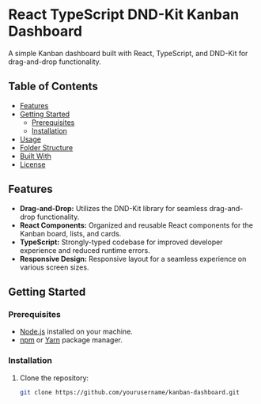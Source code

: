 # React TypeScript DND-Kit Kanban Dashboard

A simple Kanban dashboard built with React, TypeScript, and DND-Kit for drag-and-drop functionality.

## Table of Contents

- [Features](#features)
- [Getting Started](#getting-started)
  - [Prerequisites](#prerequisites)
  - [Installation](#installation)
- [Usage](#usage)
- [Folder Structure](#folder-structure)
- [Built With](#built-with)
- [License](#license)

## Features

- **Drag-and-Drop:** Utilizes the DND-Kit library for seamless drag-and-drop functionality.
- **React Components:** Organized and reusable React components for the Kanban board, lists, and cards.
- **TypeScript:** Strongly-typed codebase for improved developer experience and reduced runtime errors.
- **Responsive Design:** Responsive layout for a seamless experience on various screen sizes.

## Getting Started

### Prerequisites

- [Node.js](https://nodejs.org/) installed on your machine.
- [npm](https://www.npmjs.com/) or [Yarn](https://yarnpkg.com/) package manager.

### Installation

1. Clone the repository:

   ```bash
   git clone https://github.com/yourusername/kanban-dashboard.git
